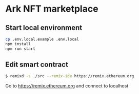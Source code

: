 # Ark NFT marketplace

## Start local environment

```bash
cp .env.local.example .env.local
npm install
npm run start
```

## Edit smart contract
```bash
$ remixd -s ./src --remix-ide https://remix.ethereum.org
```

Go to https://remix.ethereum.org and connect to localhost
